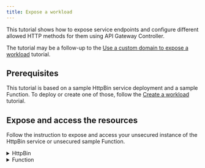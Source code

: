 ```yaml
---
title: Expose a workload
---
```


This tutorial shows how to expose service endpoints and configure different allowed HTTP methods for them using API Gateway Controller.

The tutorial may be a follow-up to the [Use a custom domain to expose a workload](./apix-01-own-domain.md) tutorial.

## Prerequisites

This tutorial is based on a sample HttpBin service deployment and a sample Function. To deploy or create one of those, follow the [Create a workload](./apix-02-create-workload.md) tutorial.

## Expose and access the resources

Follow the instruction to expose and access your unsecured instance of the HttpBin service or unsecured sample Function.

<div tabs>

  <details>
  <summary>
  HttpBin
  </summary>

1. Export the following value as an environment variable:

   ```bash
   export DOMAIN_TO_EXPOSE_WORKLOADS={DOMAIN_NAME} #This is a Kyma domain or your custom subdomain e.g. api.mydomain.com.
   ```

2. Expose the instance of the HttpBin service by creating an API Rule CR in your Namespace. If you don't want to use your custom domain but a Kyma domain, use the following Kyma Gateway: `kyma-system/kyma-gateway`. Run:

   ```bash
   cat <<EOF | kubectl apply -f -
   apiVersion: gateway.kyma-project.io/v1alpha1
   kind: APIRule
   metadata:
     name: httpbin
     namespace: $NAMESPACE
   spec:
     service:
       host: httpbin.$DOMAIN_TO_EXPOSE_WORKLOADS
       name: httpbin
       port: 8000
     gateway: $NAMESPACE/httpbin-gateway #The value corresponds to the Gateway CR you created.
     rules:
       - path: /.*
         methods: ["GET"]
         accessStrategies:
           - handler: noop
         mutators:
           - handler: noop
       - path: /post
         methods: ["POST"]
         accessStrategies:
           - handler: noop
         mutators:
           - handler: noop
   EOF
   ```

   >**NOTE:** If you are running Kyma on k3d, add `httpbin.kyma.local` to the entry with k3d IP in your system's `/etc/hosts` file.

3. Call the endpoint by sending a `GET` request to the HttpBin service:

   ```bash
   curl -ik -X GET https://httpbin.$DOMAIN_TO_EXPOSE_WORKLOADS/ip
   ```

4. Send a `POST` request to the HttpBin's `/post` endpoint:

   ```bash
   curl -ik -X POST https://httpbin.$DOMAIN_TO_EXPOSE_WORKLOADS/post -d "test data"
   ```

   These calls return the code `200` response.

  </details>

  <details>
  <summary>
  Function
  </summary>

1. Export the following value as an environment variable:

   ```bash
   export DOMAIN_TO_EXPOSE_WORKLOADS={DOMAIN_NAME} #This is a Kyma domain or your custom subdomain e.g. api.mydomain.com.
   ```

2. Expose the sample Function by creating an API Rule CR in your Namespace. If you don't want to use your custom domain but a Kyma domain, use the following Kyma Gateway: `kyma-system/kyma-gateway`. Run:

   ```shell
   cat <<EOF | kubectl apply -f -
   apiVersion: gateway.kyma-project.io/v1alpha1
   kind: APIRule
   metadata:
     name: function
     namespace: $NAMESPACE
   spec:
     gateway: namespace-name/httpbin-gateway #The value corresponds to the Gateway CR you created. 
     service:
       name: function
       port: 80
       host: function-example.$DOMAIN_TO_EXPOSE_WORKLOADS
     rules:
       - path: /function
         methods: ["GET"]
         accessStrategies:
           - handler: noop
   EOF
   ```

   >**NOTE:** If you are running Kyma on k3d, add `httpbin.kyma.local` to the entry with k3d IP in your system's `/etc/hosts` file.

3. Send a `GET` request to the Function:

   ```shell
   curl -ik https://function-example.$DOMAIN_TO_EXPOSE_WORKLOADS/function
   ```

   This call returns the code `200` response.

  </details>
</div>
